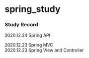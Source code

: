 # spring_study

### Study Record

2020.12.24
Spring API

2020.12.23
Spring MVC<br>
2020.12.23
Spring View and Controller